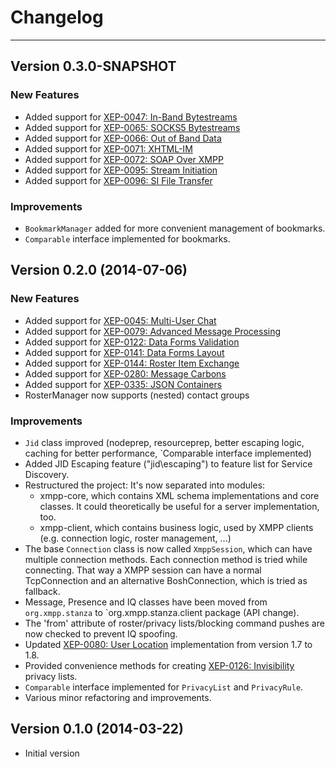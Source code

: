 # Changelog
---

## Version 0.3.0-SNAPSHOT

### New Features

* Added support for [XEP-0047: In-Band Bytestreams](http://xmpp.org/extensions/xep-0047.html)
* Added support for [XEP-0065: SOCKS5 Bytestreams](http://xmpp.org/extensions/xep-0065.html)
* Added support for [XEP-0066: Out of Band Data](http://xmpp.org/extensions/xep-0066.html)
* Added support for [XEP-0071: XHTML-IM](http://xmpp.org/extensions/xep-0071.html)
* Added support for [XEP-0072: SOAP Over XMPP](http://xmpp.org/extensions/xep-0072.html)
* Added support for [XEP-0095: Stream Initiation](http://xmpp.org/extensions/xep-0095.html)
* Added support for [XEP-0096: SI File Transfer](http://xmpp.org/extensions/xep-0096.html)

### Improvements

* `BookmarkManager` added for more convenient management of bookmarks.
* `Comparable` interface implemented for bookmarks.


## Version 0.2.0 (2014-07-06)

### New Features

* Added support for [XEP-0045: Multi-User Chat](http://xmpp.org/extensions/xep-0045.html)
* Added support for [XEP-0079: Advanced Message Processing](http://xmpp.org/extensions/xep-0079.html)
* Added support for [XEP-0122: Data Forms Validation](http://xmpp.org/extensions/xep-0122.html)
* Added support for [XEP-0141: Data Forms Layout](http://xmpp.org/extensions/xep-0141.html)
* Added support for [XEP-0144: Roster Item Exchange](http://xmpp.org/extensions/xep-0144.html)
* Added support for [XEP-0280: Message Carbons](http://xmpp.org/extensions/xep-0280.html)
* Added support for [XEP-0335: JSON Containers](http://xmpp.org/extensions/xep-0335.html)
* RosterManager now supports (nested) contact groups

### Improvements

* `Jid` class improved (nodeprep, resourceprep, better escaping logic, caching for better performance, `Comparable interface implemented)
* Added JID Escaping feature (\"jid\\escaping\") to feature list for Service Discovery.
* Restructured the project: It\'s now separated into modules:
    * xmpp-core, which contains XML schema implementations and core classes. It could theoretically be useful for a server implementation, too.
    * xmpp-client, which contains business logic, used by XMPP clients (e.g. connection logic, roster management, ...)
* The base `Connection` class is now called `XmppSession`, which can have multiple connection methods. Each connection method is tried while connecting. That way a XMPP session can have a normal TcpConnection and an alternative BoshConnection, which is tried as fallback.
* Message, Presence and IQ classes have been moved from `org.xmpp.stanza` to `org.xmpp.stanza.client package (API change).
* The \'from\' attribute of roster/privacy lists/blocking command pushes are now checked to prevent IQ spoofing.
* Updated [XEP-0080: User Location](http://xmpp.org/extensions/xep-0080.html) implementation from version 1.7 to 1.8.
* Provided convenience methods for creating [XEP-0126: Invisibility](http://xmpp.org/extensions/xep-0126.html) privacy lists.
* `Comparable` interface implemented for `PrivacyList` and `PrivacyRule`.
* Various minor refactoring and improvements.

## Version 0.1.0 (2014-03-22)

* Initial version